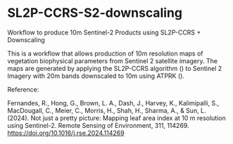 # SL2P-CCRS-S2-downscaling
Workflow to produce 10m Sentinel-2 Products using SL2P-CCRS + Downscaling

This is a workflow that allows production of 10m resolution maps of vegetation biophysical parameters from Sentinel 2 satellite imagery.
The maps are generated by applying the SL2P-CCRS algorithm () to Sentinel 2 Imagery with 20m bands downscaled to 10m using ATPRK ().

Reference:

Fernandes, R., Hong, G., Brown, L. A., Dash, J., Harvey, K., Kalimipalli, S., MacDougall, C., Meier, C., Morris, H., Shah, H., Sharma, A., & Sun, L. (2024). Not just a pretty picture: Mapping leaf area index at 10 m resolution using Sentinel-2. Remote Sensing of Environment, 311, 114269. https://doi.org/10.1016/j.rse.2024.114269
